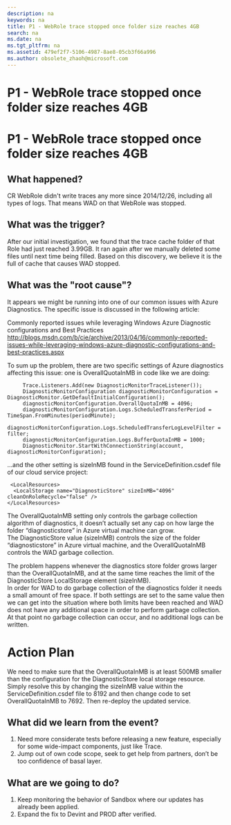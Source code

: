 ```yaml
---
description: na
keywords: na
title: P1 - WebRole trace stopped once folder size reaches 4GB
search: na
ms.date: na
ms.tgt_pltfrm: na
ms.assetid: 479ef2f7-5106-4987-8ae8-05cb3f66a996
ms.author: obsolete_zhaoh@microsoft.com
---
```

# P1 - WebRole trace stopped once folder size reaches 4GB
P1 - WebRole trace stopped once folder size reaches 4GB
==================================================================

What happened?
--------------

CR WebRole didn't write traces any more since 2014/12/26, including all types of logs. That means WAD on that WebRole was stopped.

What was the trigger?
---------------------

After our initial investigation, we found that the trace cache folder of that Role had just reached 3.99GB. It ran again after we manually deleted some files until next time being filled.
Based on this discovery, we believe it is the full of cache that causes WAD stopped.

What was the "root cause"?
--------------------------

It appears we might be running into one of our common issues with Azure Diagnostics. The specific issue is discussed in the following article: 

Commonly reported issues while leveraging Windows Azure Diagnostic configurations and Best Practices
http://blogs.msdn.com/b/cie/archive/2013/04/16/commonly-reported-issues-while-leveraging-windows-azure-diagnostic-configurations-and-best-practices.aspx 

To sum up the problem, there are two specific settings of Azure diagnostics affecting this issue: one is OverallQuotaInMB in code like we are doing:

         Trace.Listeners.Add(new DiagnosticMonitorTraceListener());
         DiagnosticMonitorConfiguration diagnosticMonitorConfiguration = DiagnosticMonitor.GetDefaultInitialConfiguration();
         diagnosticMonitorConfiguration.OverallQuotaInMB = 4096; 
         diagnosticMonitorConfiguration.Logs.ScheduledTransferPeriod = TimeSpan.FromMinutes(periodMinute);
         diagnosticMonitorConfiguration.Logs.ScheduledTransferLogLevelFilter = filter;
         diagnosticMonitorConfiguration.Logs.BufferQuotaInMB = 1000;
         DiagnosticMonitor.StartWithConnectionString(account, diagnosticMonitorConfiguration);

…and the other setting is sizeInMB found in the ServiceDefinition.csdef file of our cloud service project:

     <LocalResources>
      <LocalStorage name="DiagnosticStore" sizeInMB="4096" cleanOnRoleRecycle="false" />
    </LocalResources>

The OverallQuotaInMB setting only controls the garbage collection algorithm of diagnostics, it doesn’t actually set any cap on how large the folder “diagnosticstore” in Azure virtual machine can grow.  
The DiagnosticStore value (sizeInMB) controls the size of the folder “diagnosticstore” in Azure virtual machine, and the OverallQuotaInMB controls the WAD garbage collection. 

The problem happens whenever the diagnostics store folder grows larger than the OverallQuotaInMB, and at the same time reaches the limit of the DiagnosticStore LocalStorage element (sizeInMB).  
In order for WAD to do garbage collection of the diagnostics folder it needs a small amount of free space.  If both settings are set to the same value then we can get into the situation where both limits have been reached and WAD does not have any additional space in order to perform garbage collection.  At that point no garbage collection can occur, and no additional logs can be written.

Action Plan
==================== 
We need to make sure that the OverallQuotaInMB is at least 500MB smaller than the configuration for the DiagnosticStore local storage resource. Simply resolve this by changing the sizeInMB value within the ServiceDefinition.csdef file to 8192 and then change code to set OverallQuotaInMB to 7692. Then re-deploy the updated service. 


What did we learn from the event?
---------------------------------

1.	Need more considerate tests before releasing a new feature, especially for some wide-impact components, just like Trace.
2.	Jump out of own code scope, seek to get help from partners, don’t be too confidence of basal layer. 

What are we going to do?
------------------------

1.	Keep monitoring the behavior of Sandbox where our updates has already been applied.
2.	Expand the fix to Devint and PROD after verified.

